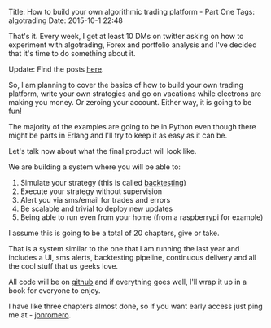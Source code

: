Title: How to build your own algorithmic trading platform - Part One
Tags: algotrading
Date: 2015-10-1 22:48

That's it. Every week, I get at least 10 DMs on twitter asking on how to experiment with algotrading, Forex and portfolio analysis and I've decided that it's time to do something about it.

Update: Find the posts [here](how-to-build-your-own-algorithmic-trading-platform.html).

So, I am planning to cover the basics of how to build your own trading platform, write your own strategies and go on vacations while electrons are making you money. Or zeroing your account. Either way, it is going to be fun!

The majority of the examples are going to be in Python even though there might be parts in Erlang and I'll try to keep it as easy as it can be. 

Let's talk now about what the final product will look like.

We are building a system where you will be able to:

1. Simulate your strategy (this is called [backtesting](http://jon.io/building-a-backtesting-system-in-python-or-how-i-lost-3400-in-two-hours.html))
2. Execute your strategy without supervision
3. Alert you via sms/email for trades and errors
4. Be scalable and trivial to deploy new updates
5. Being able to run even from your home (from a raspberrypi for example)

I assume this is going to be a total of 20 chapters, give or take.

That is a system similar to the one that I am running the last year and includes a UI, sms alerts, backtesting pipeline, continuous delivery and all the cool stuff that us geeks love.

All code will be on [github](https://github.com/jonromero/forex_algotrading) and if everything goes well, I'll wrap it up in a book for everyone to enjoy.

I have like three chapters almost done, so if you want early access just ping me at - [jonromero](http://www.twitter.com/jonromero).
